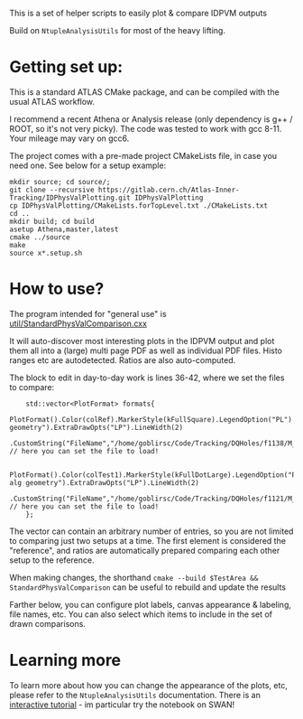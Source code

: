This is a set of helper scripts to easily plot & compare IDPVM outputs

Build on `NtupleAnalysisUtils` for most of the heavy lifting. 

# Getting set up: 

This is a standard ATLAS CMake package, and can be compiled with the usual ATLAS workflow. 

I recommend a recent Athena or Analysis release (only dependency is g++ / ROOT, so it's not very picky). 
The code was tested to work with gcc 8-11. Your mileage may vary on gcc6. 

The project comes with a pre-made project CMakeLists file, in case you need one. See below for a setup example: 
```
mkdir source; cd source/; 
git clone --recursive https://gitlab.cern.ch/Atlas-Inner-Tracking/IDPhysValPlotting.git IDPhysValPlotting
cp IDPhysValPlotting/CMakeLists.forTopLevel.txt ./CMakeLists.txt
cd ..
mkdir build; cd build
asetup Athena,master,latest 
cmake ../source 
make 
source x*.setup.sh
```

# How to use? 

The program intended for "general use" is  [util/StandardPhysValComparison.cxx](https://gitlab.cern.ch/goblirsc/idphysvalplotting/-/blob/master/util/StandardPhysValComparison.cxx)

It will auto-discover most interesting plots in the IDPVM output and plot them all into a (large) multi page PDF as well as individual PDF files. Histo ranges etc are autodetected. 
Ratios are also auto-computed. 

The block to edit in day-to-day work is lines 36-42, where we set the files to compare: 
```
    std::vector<PlotFormat> formats{ 
        PlotFormat().Color(colRef).MarkerStyle(kFullSquare).LegendOption("PL").LegendTitle("old geometry").ExtraDrawOpts("LP").LineWidth(2)
        .CustomString("FileName","/home/goblirsc/Code/Tracking/DQHoles/f1138/M_output.root"),  // here you can set the file to load!
        
        PlotFormat().Color(colTest1).MarkerStyle(kFullDotLarge).LegendOption("PL").LegendTitle("conditions-alg geometry").ExtraDrawOpts("LP").LineWidth(2)
        .CustomString("FileName","/home/goblirsc/Code/Tracking/DQHoles/f1121/M_output.root"), // here you can set the file to load!
    }; 
```
The vector can contain an arbitrary number of entries, so you are not limited to comparing just two setups at a time. 
The first element is considered the "reference", and ratios are automatically prepared comparing each other setup to the reference. 

When making changes, the shorthand `cmake --build $TestArea && StandardPhysValComparison` can be useful to rebuild and update the results 

Farther below, you can configure plot labels, canvas appearance & labeling, file names, etc. You can also select which items to include 
in the set of drawn comparisons. 

# Learning more 

To learn more about how you can change the appearance of the plots, etc, please refer to the `NtupleAnalysisUtils` documentation.
There is an [interactive tutorial](https://gitlab.cern.ch/goblirsc/NtupleAnalysisUtils_tutorial) - im particular try the notebook on SWAN! 

